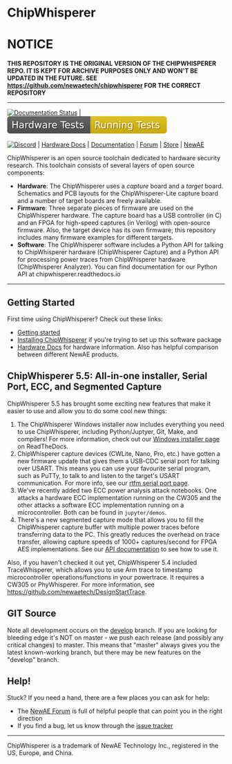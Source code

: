 # ChipWhisperer

# NOTICE

**THIS REPOSITORY IS THE ORIGINAL VERSION OF THE CHIPWHISPERER REPO. IT IS KEPT FOR ARCHIVE PURPOSES ONLY AND WON'T BE UPDATED IN THE FUTURE. SEE https://github.com/newaetech/chipwhisperer FOR THE CORRECT REPOSITORY**

-------

[![Documentation Status](https://readthedocs.org/projects/chipwhisperer/badge/?version=latest)](https://chipwhisperer.readthedocs.io/en/latest/?badge=latest) | [![Notebook Tests](https://github.com/newaetech/ChipWhisperer-Test-Results/blob/main/.github/badges/hardware_tests.svg)](https://github.com/newaetech/ChipWhisperer-Test-Results/blob/main/tutorials/results.yaml)

[![Discord](https://img.shields.io/discord/747196318044258365?logo=discord)](https://discord.gg/chipwhisperer) | [Hardware Docs](https://rtfm.newae.com) | [Documentation](https://chipwhisperer.readthedocs.io) | [Forum](http://forum.newae.com) | [Store](https://store.newae.com) | [NewAE](http://newae.com)


ChipWhisperer is an open source toolchain dedicated to hardware security research. This toolchain consists of several layers of open source components:
* __Hardware__: The ChipWhisperer uses a _capture_ board and a _target_ board. Schematics and PCB layouts for the ChipWhisperer-Lite capture board and a number of target boards are freely available.
* __Firmware__: Three separate pieces of firmware are used on the ChipWhisperer hardware. The capture board has a USB controller (in C) and an FPGA for high-speed captures (in Verilog) with open-source firmware. Also, the target device has its own firmware; this repository includes many firmware examples for different targets.
* __Software__: The ChipWhisperer software includes a Python API for talking to ChipWhisperer hardware (ChipWhisperer Capture) and a Python API 
for processing power traces from ChipWhisperer hardware (ChipWhisperer Analyzer). You can find documentation for our Python API at
chipwhisperer.readthedocs.io

---

## Getting Started
First time using ChipWhisperer? Check out these links:
* [Getting started](https://chipwhisperer.readthedocs.io/en/latest/getting-started.html)
* [Installing ChipWhisperer](https://chipwhisperer.readthedocs.io/en/latest/index.html#install) if you're trying to set up this software package
* [Hardware Docs](https://rtfm.newae.com) for hardware information. Also has helpful comparison between different NewAE products.

## ChipWhisperer 5.5: All-in-one installer, Serial Port, ECC, and Segmented Capture

ChipWhisperer 5.5 has brought some exciting new features that make it easier to use and allow you to do some cool new things:

1. The ChipWhisperer Windows installer now includes everything you need to use ChipWhisperer, including
Python/Juptyer, Git, Make, and compilers! For more information, check out our [Windows installer page](https://chipwhisperer.readthedocs.io/en/latest/windows-install.html) on ReadTheDocs.
1. ChipWhisperer capture devices (CWLite, Nano, Pro, etc.) have gotten a new firmware update that gives them a
USB-CDC serial port for talking over USART. This means you can use your favourite serial program, such as PuTTy,
to talk to and listen to the target's USART communication. For more info, see our [rtfm serial port page](https://rtfm.newae.com/Serial%20Ports/).
1. We've recently added two ECC power analysis attack notebooks. One attacks a hardware ECC implementation running on the CW305
and the other attacks a software ECC implementation running on a microcontroller. Both can be found in `jupyter/demos`.
1. There's a new segmented capture mode that allows you to fill the ChipWhisperer capture buffer with multiple power traces
before transferring data to the PC. This greatly reduces the overhead on trace transfer, allowing capture speeds
of 1000+ captures/second for FPGA AES implementations. See our [API documentation](https://chipwhisperer.readthedocs.io/en/latest/scope-api.html#chipwhisperer.capture.scopes._OpenADCInterface.TriggerSettings.fifo_fill_mode) to see how to use it.

Also, if you haven't checked it out yet, ChipWhisperer 5.4 included TraceWhisperer, which allows you to use Arm trace to
timestamp microcontroller operations/functions in your powertrace. It requires a CW305 or PhyWhisperer. For more information, see
https://github.com/newaetech/DesignStartTrace.

## GIT Source
Note all development occurs on the [develop](https://github.com/newaetech/chipwhisperer/tree/develop) branch. If you are looking for bleeding edge it's NOT on master - we push each release (and possibly any critical changes) to master. This means that "master" always gives you the latest known-working branch, but there may be new features on the "develop" branch.

## Help!
Stuck? If you need a hand, there are a few places you can ask for help:
* The [NewAE Forum](https://forum.newae.com/) is full of helpful people that can point you in the right direction
* If you find a bug, let us know through the [issue tracker](https://github.com/newaetech/chipwhisperer/issues)

---

ChipWhisperer is a trademark of NewAE Technology Inc., registered in the US, Europe, and China.

